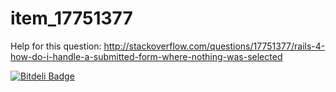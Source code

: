 item_17751377
=============

Help for this question: http://stackoverflow.com/questions/17751377/rails-4-how-do-i-handle-a-submitted-form-where-nothing-was-selected


[![Bitdeli Badge](https://d2weczhvl823v0.cloudfront.net/szines/item_17751377/trend.png)](https://bitdeli.com/free "Bitdeli Badge")

